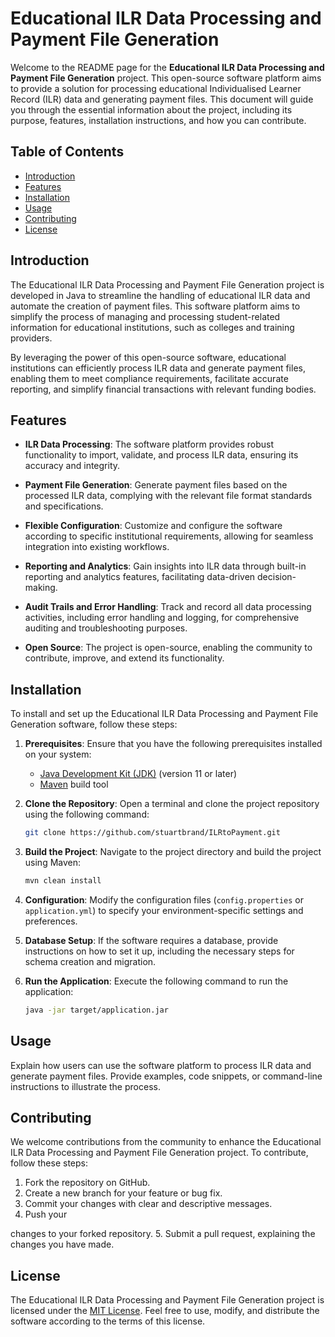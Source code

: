 # Educational ILR Data Processing and Payment File Generation

Welcome to the README page for the **Educational ILR Data Processing and Payment File Generation** project. This open-source software platform aims to provide a solution for processing educational Individualised Learner Record (ILR) data and generating payment files. This document will guide you through the essential information about the project, including its purpose, features, installation instructions, and how you can contribute.

## Table of Contents

- [Introduction](#introduction)
- [Features](#features)
- [Installation](#installation)
- [Usage](#usage)
- [Contributing](#contributing)
- [License](#license)

## Introduction

The Educational ILR Data Processing and Payment File Generation project is developed in Java to streamline the handling of educational ILR data and automate the creation of payment files. This software platform aims to simplify the process of managing and processing student-related information for educational institutions, such as colleges and training providers.

By leveraging the power of this open-source software, educational institutions can efficiently process ILR data and generate payment files, enabling them to meet compliance requirements, facilitate accurate reporting, and simplify financial transactions with relevant funding bodies.

## Features

- **ILR Data Processing**: The software platform provides robust functionality to import, validate, and process ILR data, ensuring its accuracy and integrity.

- **Payment File Generation**: Generate payment files based on the processed ILR data, complying with the relevant file format standards and specifications.

- **Flexible Configuration**: Customize and configure the software according to specific institutional requirements, allowing for seamless integration into existing workflows.

- **Reporting and Analytics**: Gain insights into ILR data through built-in reporting and analytics features, facilitating data-driven decision-making.

- **Audit Trails and Error Handling**: Track and record all data processing activities, including error handling and logging, for comprehensive auditing and troubleshooting purposes.

- **Open Source**: The project is open-source, enabling the community to contribute, improve, and extend its functionality.

## Installation

To install and set up the Educational ILR Data Processing and Payment File Generation software, follow these steps:

1. **Prerequisites**: Ensure that you have the following prerequisites installed on your system:
   - [Java Development Kit (JDK)](https://www.oracle.com/java/technologies/javase-jdk11-downloads.html) (version 11 or later)
   - [Maven](https://maven.apache.org/) build tool

2. **Clone the Repository**: Open a terminal and clone the project repository using the following command:
   ```bash
   git clone https://github.com/stuartbrand/ILRtoPayment.git
   ```

3. **Build the Project**: Navigate to the project directory and build the project using Maven:
   ```bash
   mvn clean install
   ```

4. **Configuration**: Modify the configuration files (`config.properties` or `application.yml`) to specify your environment-specific settings and preferences.

5. **Database Setup**: If the software requires a database, provide instructions on how to set it up, including the necessary steps for schema creation and migration.

6. **Run the Application**: Execute the following command to run the application:
   ```bash
   java -jar target/application.jar
   ```

## Usage

Explain how users can use the software platform to process ILR data and generate payment files. Provide examples, code snippets, or command-line instructions to illustrate the process.

## Contributing

We welcome contributions from the community to enhance the Educational ILR Data Processing and Payment File Generation project. To contribute, follow these steps:

1. Fork the repository on GitHub.
2. Create a new branch for your feature or bug fix.
3. Commit your changes with clear and descriptive messages.
4. Push your

 changes to your forked repository.
5. Submit a pull request, explaining the changes you have made.

## License

The Educational ILR Data Processing and Payment File Generation project is licensed under the [MIT License](LICENSE). Feel free to use, modify, and distribute the software according to the terms of this license.
